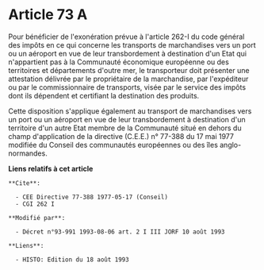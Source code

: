 # Article 73 A

Pour bénéficier de l'exonération prévue à l'article 262-I du code général des impôts en ce qui concerne les transports de
marchandises vers un port ou un aéroport en vue de leur transbordement à destination d'un Etat qui n'appartient pas à la
Communauté économique européenne ou des territoires et départements d'outre mer, le transporteur doit présenter une
attestation délivrée par le propriétaire de la marchandise, par l'expéditeur ou par le commissionnaire de transports, visée
par le service des impôts dont ils dépendent et certifiant la destination des produits.

Cette disposition s'applique également au transport de marchandises vers un port ou un aéroport en vue de leur transbordement
à destination d'un territoire d'un autre Etat membre de la Communauté situé en dehors du champ d'application de la directive
(C.E.E.) n° 77-388 du 17 mai 1977 modifiée du Conseil des communautés européennes ou des îles anglo-normandes.

**Liens relatifs à cet article**

	**Cite**:

	  - CEE Directive 77-388 1977-05-17 (Conseil)
	  - CGI 262 I

	**Modifié par**:

	  - Décret n°93-991 1993-08-06 art. 2 I III JORF 10 août 1993

	**Liens**:

	  - HISTO: Edition du 18 août 1993
